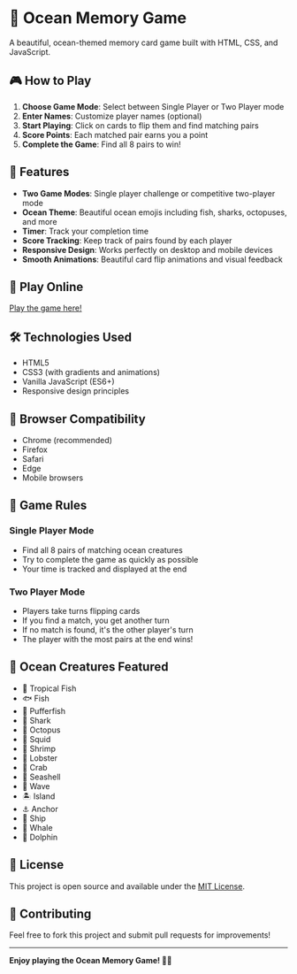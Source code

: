 # 🐠 Ocean Memory Game

A beautiful, ocean-themed memory card game built with HTML, CSS, and JavaScript.

## 🎮 How to Play

1. **Choose Game Mode**: Select between Single Player or Two Player mode
2. **Enter Names**: Customize player names (optional)
3. **Start Playing**: Click on cards to flip them and find matching pairs
4. **Score Points**: Each matched pair earns you a point
5. **Complete the Game**: Find all 8 pairs to win!

## 🌊 Features

- **Two Game Modes**: Single player challenge or competitive two-player mode
- **Ocean Theme**: Beautiful ocean emojis including fish, sharks, octopuses, and more
- **Timer**: Track your completion time
- **Score Tracking**: Keep track of pairs found by each player
- **Responsive Design**: Works perfectly on desktop and mobile devices
- **Smooth Animations**: Beautiful card flip animations and visual feedback

## 🚀 Play Online

[Play the game here!](https://yiliu12.github.io/ocean-memory-game)

## 🛠️ Technologies Used

- HTML5
- CSS3 (with gradients and animations)
- Vanilla JavaScript (ES6+)
- Responsive design principles

## 📱 Browser Compatibility

- Chrome (recommended)
- Firefox
- Safari
- Edge
- Mobile browsers

## 🎯 Game Rules

### Single Player Mode
- Find all 8 pairs of matching ocean creatures
- Try to complete the game as quickly as possible
- Your time is tracked and displayed at the end

### Two Player Mode
- Players take turns flipping cards
- If you find a match, you get another turn
- If no match is found, it's the other player's turn
- The player with the most pairs at the end wins!

## 🎨 Ocean Creatures Featured

- 🐠 Tropical Fish
- 🐟 Fish
- 🐡 Pufferfish
- 🦈 Shark
- 🐙 Octopus
- 🦑 Squid
- 🦐 Shrimp
- 🦞 Lobster
- 🦀 Crab
- 🐚 Seashell
- 🌊 Wave
- 🏝️ Island
- ⚓ Anchor
- 🚢 Ship
- 🐋 Whale
- 🐬 Dolphin

## 📄 License

This project is open source and available under the [MIT License](LICENSE).

## 🤝 Contributing

Feel free to fork this project and submit pull requests for improvements!

---

**Enjoy playing the Ocean Memory Game! 🌊🐠** 
